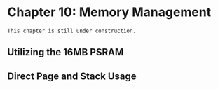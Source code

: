 # Chapter 10: Memory Management

```{note}
This chapter is still under construction.
```

## Utilizing the 16MB PSRAM

## Direct Page and Stack Usage
